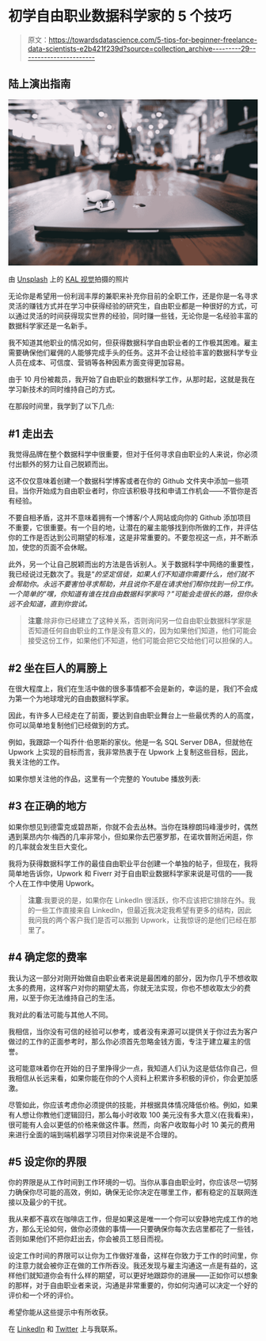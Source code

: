 # 初学自由职业数据科学家的 5 个技巧

> 原文：<https://towardsdatascience.com/5-tips-for-beginner-freelance-data-scientists-e2b421f239d?source=collection_archive---------29----------------------->

## 陆上演出指南

![](img/7af9b6e84d2024e4acf332afc0b8edfb.png)

由 [Unsplash](https://unsplash.com?utm_source=medium&utm_medium=referral) 上的 [KAL 视觉](https://unsplash.com/@kalvisuals?utm_source=medium&utm_medium=referral)拍摄的照片

无论你是希望用一份利润丰厚的兼职来补充你目前的全职工作，还是你是一名寻求灵活的赚钱方式并在学习中获得经验的研究生，自由职业都是一种很好的方式，可以通过灵活的时间获得现实世界的经验，同时赚一些钱，无论你是一名经验丰富的数据科学家还是一名新手。

</freelancing-may-be-the-best-way-to-do-data-science-in-2021-4f04e76da0b6>  

我不知道其他职业的情况如何，但获得数据科学自由职业者的工作极其困难。雇主需要确保他们雇佣的人能够完成手头的任务。这并不会让经验丰富的数据科学专业人员在成本、可信度、营销等各种因素方面变得更加容易。

由于 10 月份被裁员，我开始了自由职业的数据科学工作，从那时起，这就是我在学习新技术的同时维持自己的方式。

在那段时间里，我学到了以下几点:

## #1 走出去

我觉得品牌在整个数据科学中很重要，但对于任何寻求自由职业的人来说，你必须付出额外的努力让自己脱颖而出。

</the-importance-of-branding-in-data-science-467b2d2b1e7f>  

这不仅仅意味着创建一个数据科学博客或者在你的 Github 文件夹中添加一些项目。当你开始成为自由职业者时，你应该积极寻找和申请工作机会——不管你是否有经验。

不要自相矛盾，这并不意味着拥有一个博客/个人网站或向你的 Github 添加项目不重要，它很重要。有一个目的地，让潜在的雇主能够找到你所做的工作，并评估你的工作是否达到公司期望的标准，这是非常重要的。不要忽视这一点，并不断添加，使您的页面不会休眠。

此外，另一个让自己脱颖而出的方法是告诉别人。关于数据科学中网络的重要性，我已经说过无数次了。我是“*的坚定信徒，如果人们不知道你需要什么，他们就不会帮助你。永远不要害怕寻求帮助，并且说你不是在请求他们帮你找到一份工作。一个简单的“嘿，你知道有谁在找自由数据科学家吗？”可能会走很长的路，但你永远不会知道，直到你尝试。*

> **注意**:除非你已经建立了这种关系，否则询问另一位自由职业数据科学家是否知道任何自由职业的工作是没有意义的，因为如果他们知道，他们可能会接受这份工作，如果他们不知道，他们可能会把它交给他们可以担保的人。

## #2 坐在巨人的肩膀上

在很大程度上，我们在生活中做的很多事情都不会是新的，幸运的是，我们不会成为第一个为地球增光的自由数据科学家。

因此，有许多人已经走在了前面，要达到自由职业舞台上一些最优秀的人的高度，你可以简单地复制他们已经做到的方式。

例如，我跟踪一个叫乔什·伯恩斯的家伙。他是一名 SQL Server DBA，但就他在 Upwork 上实现的目标而言，我非常热衷于在 Upwork 上复制这些目标，因此，我关注他的工作。

如果你想关注他的作品，这里有一个完整的 Youtube 播放列表:

## #3 在正确的地方

如果你想见到德雷克或碧昂斯，你就不会去丛林。当你在珠穆朗玛峰漫步时，偶然遇到莱昂内尔·梅西的几率非常小，但如果你去巴塞罗那，在诺坎普附近闲逛，你的几率就会发生巨大变化。

我将为获得数据科学工作的最佳自由职业平台创建一个单独的帖子，但现在，我将简单地告诉你，Upwork 和 Fiverr 对于自由职业数据科学家来说是可信的——我个人在工作中使用 Upwork。

> **注意**:我要说的是，如果你在 LinkedIn 很活跃，你不应该把它排除在外。我的一些工作直接来自 LinkedIn，但最近我决定我希望有更多的结构，因此我问我的两个客户我们是否可以搬到 Upwork，让我惊讶的是他们已经在那里了。

## #4 确定您的费率

我认为这一部分对刚开始做自由职业者来说是最困难的部分，因为你几乎不想收取太多的费用，这样客户对你的期望太高，你就无法实现，你也不想收取太少的费用，以至于你无法维持自己的生活。

我对此的看法可能与其他人不同。

我相信，当你没有可信的经验可以参考，或者没有来源可以提供关于你过去为客户做过的工作的正面参考时，那么你必须首先忽略金钱方面，专注于建立雇主的信誉。

这可能意味着你在开始的日子里挣得少一点，我知道人们认为这是低估你自己，但我相信从长远来看，如果你能在你的个人资料上积累许多积极的评价，你会更加感激。

尽管如此，你应该考虑你必须提供的技能，并根据具体情况降低价格。例如，如果有人想让你教他们逻辑回归，那么每小时收取 100 美元没有多大意义(在我看来)，很可能有人会以更低的价格来做这件事。然而，向客户收取每小时 10 美元的费用来进行全面的端到端机器学习项目对你来说是不合理的。

## #5 设定你的界限

你的界限是从工作时间到工作环境的一切。当你从事自由职业时，你应该尽一切努力确保你尽可能的高效，例如，确保无论你决定在哪里工作，都有稳定的互联网连接以及最少的干扰。

我从来都不喜欢在咖啡店工作，但是如果这是唯一一个你可以安静地完成工作的地方，那么无论如何，做你必须做的事情——只要确保你每次去店里都花了一些钱，否则如果他们不把你赶出去，你会被员工怒目而视。

设定工作时间的界限可以让你为工作做好准备，这样在你致力于工作的时间里，你的注意力就会被你正在做的工作所吞没。我还发现与雇主沟通这一点是有益的，这样他们就知道你会有什么样的期望，可以更好地跟踪你的进展——正如你可以想象的那样，对于自由职业者来说，沟通是非常重要的，你如何沟通可以决定一个好的评价和一个坏的评价。

希望你能从这些提示中有所收获。

在 [LinkedIn](https://www.linkedin.com/in/kurtispykes/) 和 [Twitter](https://twitter.com/KurtisPykes) 上与我联系。